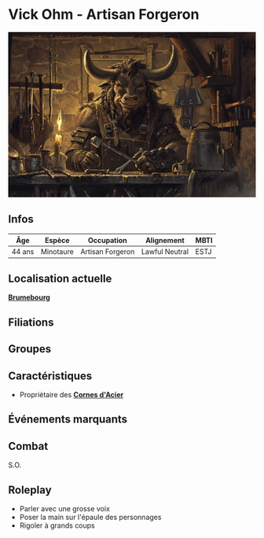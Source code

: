 # Vick Ohm - Artisan Forgeron
![Vick](../../../_images/forgeron.png)

## Infos 

| Âge | Espèce | Occupation | Alignement | MBTI |
| --- | ------ | ---------- | ---------- | ---- |
| 44 ans | Minotaure | Artisan Forgeron | Lawful Neutral | ESTJ |

## Localisation actuelle
[**Brumebourg**](../../VILLES/Brumebourg.md)

## Filiations

## Groupes 

## Caractéristiques
* Propriétaire des [**Cornes d'Acier**](../../VILLES/Brumebourg.md#les-cornes-dacier---forge-armurerie)

## Événements marquants

## Combat
S.O.

## Roleplay
* Parler avec une grosse voix
* Poser la main sur l'épaule des personnages
* Rigoler à grands coups
